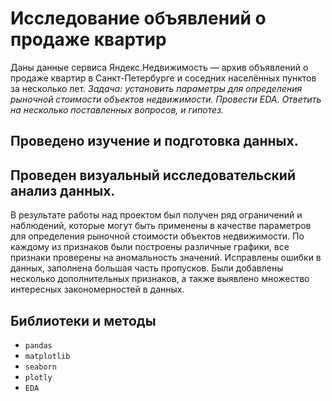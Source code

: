 # Исследование объявлений о продаже квартир

Даны данные сервиса Яндекс.Недвижимость — архив объявлений о продаже квартир в Санкт-Петербурге и соседних населённых пунктов за несколько лет. 
*Задача: установить параметры для определения рыночной стоимости объектов недвижимости. Провести EDA. Ответить на несколько поставленных вопросов, и гипотез.* 

## Проведено изучение и подготовка данных.

## Проведен визуальный исследовательский анализ данных.

В результате работы над проектом был получен ряд ограничений и наблюдений, которые могут быть применены в качестве параметров для определения рыночной стоимости объектов недвижимости. По каждому из признаков были построены различные графики, все признаки проверены на аномальность значений. Исправлены ошибки в данных, заполнена большая часть пропусков. Были добавлены несколько дополнительных признаков, а также выявлено множество интересных закономерностей в данных.

## Библиотеки и методы
* `pandas`
* `matplotlib`
* `seaborn`
* `plotly`
* `EDA`